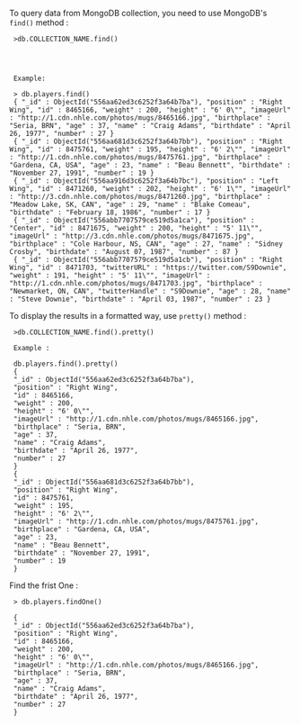To query data from MongoDB collection, you need to use MongoDB's `find()` method :

     >db.COLLECTION_NAME.find()
	 
	 
	 
	 
	 Example:
	 
	 > db.players.find()
     { "_id" : ObjectId("556aa62ed3c6252f3a64b7ba"), "position" : "Right Wing", "id" : 8465166, "weight" : 200, "height" : "6' 0\"", "imageUrl" : "http://1.cdn.nhle.com/photos/mugs/8465166.jpg", "birthplace" : "Seria, BRN", "age" : 37, "name" : "Craig Adams", "birthdate" : "April 26, 1977", "number" : 27 }
     { "_id" : ObjectId("556aa681d3c6252f3a64b7bb"), "position" : "Right Wing", "id" : 8475761, "weight" : 195, "height" : "6' 2\"", "imageUrl" : "http://1.cdn.nhle.com/photos/mugs/8475761.jpg", "birthplace" : "Gardena, CA, USA", "age" : 23, "name" : "Beau Bennett", "birthdate" : "November 27, 1991", "number" : 19 }
     { "_id" : ObjectId("556aa916d3c6252f3a64b7bc"), "position" : "Left Wing", "id" : 8471260, "weight" : 202, "height" : "6' 1\"", "imageUrl" : "http://3.cdn.nhle.com/photos/mugs/8471260.jpg", "birthplace" : "Meadow Lake, SK, CAN", "age" : 29, "name" : "Blake Comeau", "birthdate" : "February 18, 1986", "number" : 17 }
     { "_id" : ObjectId("556abb7707579ce519d5a1ca"), "position" : "Center", "id" : 8471675, "weight" : 200, "height" : "5' 11\"", "imageUrl" : "http://3.cdn.nhle.com/photos/mugs/8471675.jpg", "birthplace" : "Cole Harbour, NS, CAN", "age" : 27, "name" : "Sidney Crosby", "birthdate" : "August 07, 1987", "number" : 87 }
     { "_id" : ObjectId("556abb7707579ce519d5a1cb"), "position" : "Right Wing", "id" : 8471703, "twitterURL" : "https://twitter.com/S9Downie", "weight" : 191, "height" : "5' 11\"", "imageUrl" : "http://1.cdn.nhle.com/photos/mugs/8471703.jpg", "birthplace" : "Newmarket, ON, CAN", "twitterHandle" : "S9Downie", "age" : 28, "name" : "Steve Downie", "birthdate" : "April 03, 1987", "number" : 23 }
	 
	 
To display the results in a formatted way, use `pretty()` method :

     >db.COLLECTION_NAME.find().pretty()
	 
	 Example :
	 
	 db.players.find().pretty()
     {
	 "_id" : ObjectId("556aa62ed3c6252f3a64b7ba"),
	 "position" : "Right Wing",
	 "id" : 8465166,
	 "weight" : 200,
	 "height" : "6' 0\"",
	 "imageUrl" : "http://1.cdn.nhle.com/photos/mugs/8465166.jpg",
	 "birthplace" : "Seria, BRN",
	 "age" : 37,
	 "name" : "Craig Adams",
	 "birthdate" : "April 26, 1977",
	 "number" : 27
     }
     {
	 "_id" : ObjectId("556aa681d3c6252f3a64b7bb"),
	 "position" : "Right Wing",
	 "id" : 8475761,
	 "weight" : 195,
	 "height" : "6' 2\"",
	 "imageUrl" : "http://1.cdn.nhle.com/photos/mugs/8475761.jpg",
	 "birthplace" : "Gardena, CA, USA",
	 "age" : 23,
	 "name" : "Beau Bennett",
	 "birthdate" : "November 27, 1991",
	 "number" : 19
     }
	

	
Find the frist One :
	
	
	 > db.players.findOne()
	 
     {
	 "_id" : ObjectId("556aa62ed3c6252f3a64b7ba"),
	 "position" : "Right Wing",
	 "id" : 8465166,
	 "weight" : 200,
	 "height" : "6' 0\"",
	 "imageUrl" : "http://1.cdn.nhle.com/photos/mugs/8465166.jpg",
	 "birthplace" : "Seria, BRN",
	 "age" : 37,
	 "name" : "Craig Adams",
	 "birthdate" : "April 26, 1977",
	 "number" : 27
     }

	  


